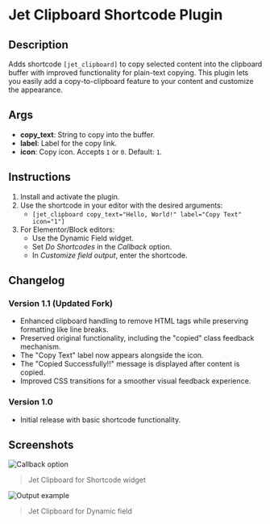 Jet Clipboard Shortcode Plugin
==============================

Description
-----------

Adds shortcode `[jet_clipboard]` to copy selected content into the clipboard buffer with improved functionality for plain-text copying. This plugin lets you easily add a copy-to-clipboard feature to your content and customize the appearance.

Args
----

-   **copy_text**: String to copy into the buffer.
-   **label**: Label for the copy link.
-   **icon**: Copy icon. Accepts `1` or `0`. Default: `1`.

Instructions
------------

1.  Install and activate the plugin.
2.  Use the shortcode in your editor with the desired arguments:
    -   `[jet_clipboard copy_text="Hello, World!" label="Copy Text" icon="1"]`
3.  For Elementor/Block editors:
    -   Use the Dynamic Field widget.
    -   Set *Do Shortcodes* in the *Callback* option.
    -   In *Customize field output*, enter the shortcode.

Changelog
---------

### Version 1.1 (Updated Fork)

-   Enhanced clipboard handling to remove HTML tags while preserving formatting like line breaks.
-   Preserved original functionality, including the "copied" class feedback mechanism.
-   The "Copy Text" label now appears alongside the icon.
-   The "Copied Successfully!!" message is displayed after content is copied.
-   Improved CSS transitions for a smoother visual feedback experience.

### Version 1.0

-   Initial release with basic shortcode functionality.

Screenshots
-----------

![Callback option]( screens/screen-01.jpg "Jet Clipboard for Shortcode widget" )
> Jet Clipboard for Shortcode widget

![Output example]( screens/screen-02.jpg "Jet Clipboard for Dynamic field" )
> Jet Clipboard for Dynamic field
